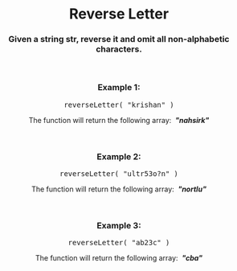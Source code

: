 <div align = "center">

# Reverse Letter

</div>

<div align = "center">

<h3>Given a string str, reverse it and omit all non-alphabetic characters.</h3>

<br>

<h3>Example 1:</h3>

<pre>reverseLetter( "krishan" )</pre>

<p>The function will return the following array: &nbsp;<strong><em>"nahsirk"</em></strong></p>

<br>

<h3>Example 2:</h3>

<pre>reverseLetter( "ultr53o?n" )</pre>

<p>The function will return the following array: &nbsp;<strong><em>"nortlu"</em></strong></p>

<br>

<h3>Example 3:</h3>

<pre>reverseLetter( "ab23c" )</pre>

<p>The function will return the following array: &nbsp;<strong><em>"cba"</em></strong></p>

</div>
